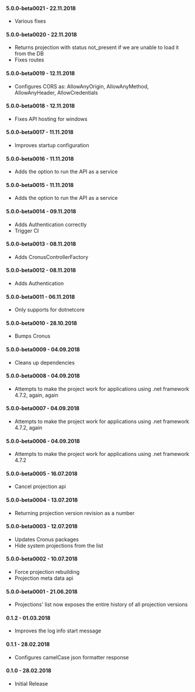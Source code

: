#### 5.0.0-beta0021 - 22.11.2018
* Various fixes

#### 5.0.0-beta0020 - 22.11.2018
* Returns projection with status not_present if we are unable to load it from the DB
* Fixes routes

#### 5.0.0-beta0019 - 12.11.2018
* Configures CORS as: AllowAnyOrigin, AllowAnyMethod, AllowAnyHeader, AllowCredentials

#### 5.0.0-beta0018 - 12.11.2018
* Fixes API hosting for windows

#### 5.0.0-beta0017 - 11.11.2018
* Improves startup configuration

#### 5.0.0-beta0016 - 11.11.2018
* Adds the option to run the API as a service

#### 5.0.0-beta0015 - 11.11.2018
* Adds the option to run the API as a service

#### 5.0.0-beta0014 - 09.11.2018
* Adds Authentication correctly
* Trigger CI

#### 5.0.0-beta0013 - 08.11.2018
* Adds CronusControllerFactory 

#### 5.0.0-beta0012 - 08.11.2018
* Adds Authentication 

#### 5.0.0-beta0011 - 06.11.2018
* Only supports for dotnetcore

#### 5.0.0-beta0010 - 28.10.2018
* Bumps Cronus

#### 5.0.0-beta0009 - 04.09.2018
* Cleans up dependencies

#### 5.0.0-beta0008 - 04.09.2018
* Attempts to make the project work for applications using .net framework 4.7.2, again, again

#### 5.0.0-beta0007 - 04.09.2018
* Attempts to make the project work for applications using .net framework 4.7.2, again

#### 5.0.0-beta0006 - 04.09.2018
* Attempts to make the project work for applications using .net framework 4.7.2

#### 5.0.0-beta0005 - 16.07.2018
* Cancel projection api

#### 5.0.0-beta0004 - 13.07.2018
* Returning projection version revision as a number

#### 5.0.0-beta0003 - 12.07.2018
* Updates Cronus packages
* Hide system projections from the list

#### 5.0.0-beta0002 - 10.07.2018
* Force projection rebuilding
* Projection meta data api

#### 5.0.0-beta0001 - 21.06.2018
* Projections' list now exposes the entire history of all projection versions

#### 0.1.2 - 01.03.2018
* Improves the log info start message

#### 0.1.1 - 28.02.2018
* Configures camelCase json formatter response

#### 0.1.0 - 28.02.2018
* Initial Release
